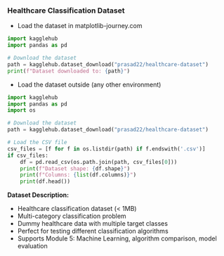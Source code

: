 ### Healthcare Classification Dataset

- Load the dataset in matplotlib-journey.com

```python
import kagglehub
import pandas as pd

# Download the dataset
path = kagglehub.dataset_download("prasad22/healthcare-dataset")
print(f"Dataset downloaded to: {path}")
```

- Load the dataset outside (any other environment)

```python
import kagglehub
import pandas as pd
import os

# Download the dataset
path = kagglehub.dataset_download("prasad22/healthcare-dataset")

# Load the CSV file
csv_files = [f for f in os.listdir(path) if f.endswith('.csv')]
if csv_files:
    df = pd.read_csv(os.path.join(path, csv_files[0]))
    print(f"Dataset shape: {df.shape}")
    print(f"Columns: {list(df.columns)}")
    print(df.head())
```

**Dataset Description:**
- Healthcare classification dataset (< 1MB)
- Multi-category classification problem
- Dummy healthcare data with multiple target classes
- Perfect for testing different classification algorithms
- Supports Module 5: Machine Learning, algorithm comparison, model evaluation